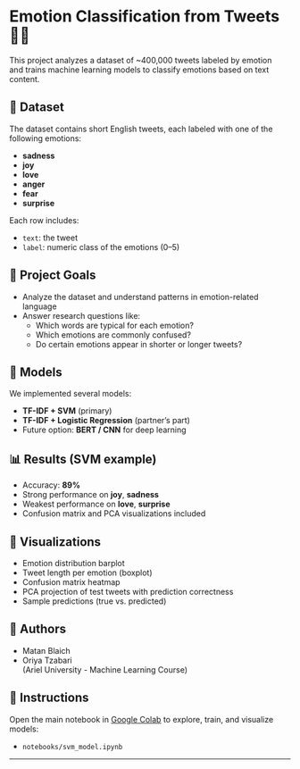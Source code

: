# Emotion Classification from Tweets 🧠💬

This project analyzes a dataset of ~400,000 tweets labeled by emotion  
and trains machine learning models to classify emotions based on text content.

## 📂 Dataset
The dataset contains short English tweets, each labeled with one of the following emotions:
- **sadness**
- **joy**
- **love**
- **anger**
- **fear**
- **surprise**

Each row includes:
- `text`: the tweet
- `label`: numeric class of the emotions (0–5)

## 🎯 Project Goals
- Analyze the dataset and understand patterns in emotion-related language
- Answer research questions like:
  - Which words are typical for each emotion?
  - Which emotions are commonly confused?
  - Do certain emotions appear in shorter or longer tweets?

## 🧪 Models
We implemented several models:
- **TF-IDF + SVM** (primary)
- **TF-IDF + Logistic Regression** (partner’s part)
- Future option: **BERT / CNN** for deep learning

## 📊 Results (SVM example)
- Accuracy: **89%**
- Strong performance on **joy**, **sadness**
- Weakest performance on **love**, **surprise**
- Confusion matrix and PCA visualizations included

## 🧩 Visualizations
- Emotion distribution barplot
- Tweet length per emotion (boxplot)
- Confusion matrix heatmap
- PCA projection of test tweets with prediction correctness
- Sample predictions (true vs. predicted)

## 👥 Authors
- Matan Blaich
- Oriya Tzabari  
(Ariel University - Machine Learning Course)

## 📝 Instructions
Open the main notebook in [Google Colab](https://colab.research.google.com/) to explore, train, and visualize models:

- `notebooks/svm_model.ipynb`

---


